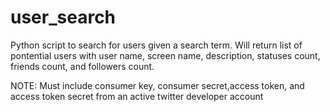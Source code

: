 # user_search
Python script to search for users given a search term. Will return list of pontential users with user name, screen name, description, statuses count, friends count, and followers count.

NOTE: Must include consumer key, consumer secret,access token, and access token secret from an active twitter developer account
